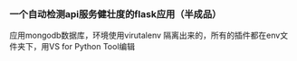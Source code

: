 ### 一个自动检测api服务健壮度的flask应用（半成品）
应用mongodb数据库，环境使用virutalenv 隔离出来的，所有的插件都在env文件夹下，用VS for Python Tool编辑
